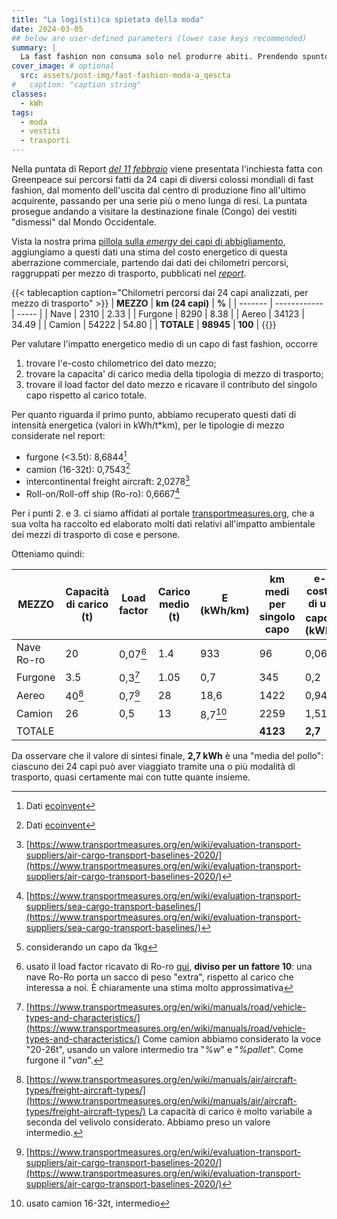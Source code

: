 ```yaml
---
title: "La logi(sti)ca spietata della moda"
date: 2024-03-05
## below are user-defined parameters (lower case keys recommended)
summary: |
  La fast fashion non consuma solo nel produrre abiti. Prendendo spunto da una recente campagna di Greenpeace, proviamo a fare un'analisi degli spostamenti che i capi fanno da quando escono dalla fabbrica, come sempre dal punto di vista energetico.
cover_image: # optional
  src: assets/post-img/fast-fashion-moda-a_qescta
#   caption: "caption string"
classes:
  - kWh
tags:
  - moda
  - vestiti
  - trasporti
---
```


Nella puntata di Report [*del 11 febbraio*](https://www.raiplay.it/video/2024/02/Giralamoda---Report-11022024-0a95dd5f-319c-4610-a273-64d629515d0b.html) viene presentata l'inchiesta fatta con Greenpeace sui percorsi fatti da 24 capi di diversi colossi mondiali di fast fashion, dal momento dell'uscita dal centro di produzione fino all'ultimo acquirente, passando per una serie più o meno lunga di resi. La puntata prosegue andando a visitare la destinazione finale (Congo) dei vestiti "dismessi" dal Mondo Occidentale.

Vista la nostra prima [pillola sulla *emergy* dei capi di abbigliamento](/articles/l-e-costo-della-moda/), aggiungiamo a questi dati una stima del costo energetico di questa aberrazione commerciale, partendo dai dati dei chilometri percorsi, raggruppati per mezzo di trasporto, pubblicati nel [*report*](https://www.rai.it/dl/doc/2024/02/12/1707754776632_Report_Greenpeace.pdf).

{{< tablecaption caption="Chilometri percorsi dai 24 capi analizzati, per mezzo di trasporto" >}}
| **MEZZO**   | **km (24 capi)** | **%**     |
| ------- | ------------ | ----- |
| Nave    | 2310         | 2.33  |
| Furgone | 8290         | 8.38  |
| Aereo   | 34123        | 34.49 |
| Camion  | 54222        | 54.80 |
| **TOTALE**  | **98945**        | **100**   |
{{</tablecaption>}}

Per valutare l'impatto energetico medio di un capo di fast fashion, occorre

1.  trovare l'e-costo chilometrico del dato mezzo;
2.  trovare la capacita' di carico media della tipologia di mezzo di trasporto;
3.  trovare il load factor del dato mezzo e ricavare il contributo del singolo capo rispetto al carico totale.

Per quanto riguarda il primo punto, abbiamo recuperato questi dati di intensità energetica (valori in kWh/t*km), per le tipologie di mezzo considerate nel report:

- furgone (<3.5t): 8,6844[^8]       
- camion (16-32t): 0,7543[^8]       
- intercontinental freight aircraft: 2,0278[^5]  
- Roll-on/Roll-off ship (Ro-ro): 0,6667[^7]  

Per i punti 2. e 3. ci siamo affidati al portale [transportmeasures.org](http://transportmeasures.org), che a sua volta ha raccolto ed elaborato molti dati relativi all'impatto ambientale dei mezzi di trasporto di cose e persone.

Otteniamo quindi:

| MEZZO      | Capacità di carico (t) | Load factor | Carico medio (t)  | E (kWh/km) | km medi per singolo capo | e-costo di un capo[^2] (kWh)|
| ---------- | ----------------------- | ----------- | ------------------ | ---------- | ------------------------ | ------------------------- |
| Nave Ro-ro | 20                  | 0,07[^3]     | 1.4           | 933     | 96                       | 0,064                     |
| Furgone    | 3.5                   | 0,3[^4]     | 1.05              | 0,7     | 345                      | 0,2                      |
| Aereo      | 40[^6]              | 0,7[^5]     | 28             | 18,6      | 1422                     | 0,948                     |
| Camion     | 26                  | 0,5         | 13             | 8,7[^1]  | 2259                     | 1,51                      |
| TOTALE     |                         |             |                    |            | **4123**                     | **2,7**                      |

Da osservare che il valore di sintesi finale, **2,7 kWh** è una "media del pollo": ciascuno dei 24 capi può aver viaggiato tramite una o più modalità di trasporto, quasi certamente mai con tutte quante insieme.

[^1]: usato camion 16-32t, intermedio
[^2]: considerando un capo da 1kg
[^3]: usato il load factor ricavato di Ro-ro [qui](https://www.transportmeasures.org/en/wiki/manuals/sea/load-capacity-utilisation/), **diviso per un fattore 10**: una nave Ro-Ro porta un sacco di peso "extra", rispetto al carico che interessa a noi. &Egrave; chiaramente una stima molto approssimativa
[^4]: [https://www.transportmeasures.org/en/wiki/manuals/road/vehicle-types-and-characteristics/](https://www.transportmeasures.org/en/wiki/manuals/road/vehicle-types-and-characteristics/) Come camion abbiamo considerato la voce \"20-26t\", usando un valore intermedio tra "*%w*" e "*%pallet*". Come furgone il \"*van*\".
[^5]: [https://www.transportmeasures.org/en/wiki/evaluation-transport-suppliers/air-cargo-transport-baselines-2020/](https://www.transportmeasures.org/en/wiki/evaluation-transport-suppliers/air-cargo-transport-baselines-2020/)
[^6]: [https://www.transportmeasures.org/en/wiki/manuals/air/aircraft-types/freight-aircraft-types/](https://www.transportmeasures.org/en/wiki/manuals/air/aircraft-types/freight-aircraft-types/) La capacità di carico è molto variabile a seconda del velivolo considerato. Abbiamo preso un valore intermedio.
[^7]: [https://www.transportmeasures.org/en/wiki/evaluation-transport-suppliers/sea-cargo-transport-baselines/](https://www.transportmeasures.org/en/wiki/evaluation-transport-suppliers/sea-cargo-transport-baselines/)
[^8]: Dati [ecoinvent](https://ecoinvent.org)
<!--
  created 2024-03-05 19:07:06.825008 +0100 CET m=+0.122072709
-->